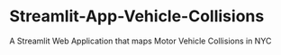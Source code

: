 # Streamlit-App-Vehicle-Collisions
A Streamlit Web Application that maps Motor Vehicle Collisions in NYC
